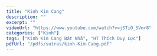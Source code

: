 ```yaml
---
title: "Kinh Kim Cang"
description: ""
excerpt: ""
videoUrl: "https://www.youtube.com/watch?v=jSTiO_SVmr8"
categories: ["Kinh"]
tags: ["Kinh Kim Cang Bát Nhã", "HT Thích Duy Lực"]
pdfUrl: "/pdfs/sutras/kinh-Kim-Cang.pdf"
---
```

